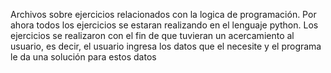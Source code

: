Archivos sobre ejercicios relacionados con la logica de programación.
Por ahora todos los ejercicios se estaran realizando en el lenguaje python.
Los ejercicios se realizaron con el fin de que tuvieran un acercamiento al usuario, es decir, el usuario ingresa los datos que el necesite y el programa le da una solución para estos datos
